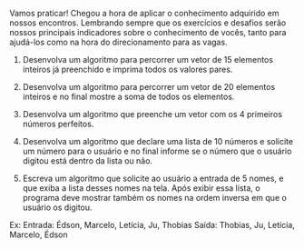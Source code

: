 Vamos praticar!
Chegou a hora de aplicar o conhecimento adquirido em nossos
encontros. Lembrando sempre que os exercícios e desafios serão nossos
principais indicadores sobre o conhecimento de vocês, tanto para
ajudá-los como na hora do direcionamento para as vagas.

1. Desenvolva um algoritmo para percorrer um vetor de 15 elementos
inteiros já preenchido e imprima todos os valores pares.

2. Desenvolva um algoritmo para percorrer um vetor de 20 elementos
inteiros e no final mostre a soma de todos os elementos.

3. Desenvolva um algoritmo que preenche um vetor com os 4
primeiros números perfeitos.

4. Desenvolva um algoritmo que declare uma lista de 10 números e
solicite um número para o usuário e no final informe se o número
que o usuário digitou está dentro da lista ou não.

5. Escreva um algoritmo que solicite ao usuário a entrada de 5 nomes,
e que exiba a lista desses nomes na tela. Após exibir essa lista, o
programa deve mostrar também os nomes na ordem inversa em
que o usuário os digitou.

Ex:
Entrada: Édson, Marcelo, Letícia, Ju, Thobias
Saída: Thobias, Ju, Letícia, Marcelo, Édson
